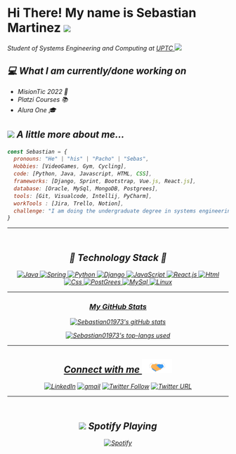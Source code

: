 # Hi There! My name is Sebastian Martinez <img src="https://blog.joypixels.com/content/images/2019/06/waving_hand_sign_1024.gif" width="30"/>

<p><em>Student of Systems Engineering and Computing at <a href="https://www.uptc.edu.co/sitio/portal/">UPTC </a><img src="https://media.giphy.com/media/fYSnHlufseco8Fh93Z/giphy.gif" width="30"></p>

## 💻 What I am currently/done working on

- MisionTic 2022 🚀
- Platzi Courses 📚
- Alura One 🎓

## <img src="https://media4.giphy.com/media/Ll22OhMLAlVDb8UQWe/giphy.gif?cid=ecf05e474ojwxk1jee7kin9kmqu1sovn54z4utewiuuwxl9m&rid=giphy.gif&ct=s" width="50"> A little more about me...  



```javascript
const Sebastian = {
  pronouns: "He" | "his" | "Pacho" | "Sebas",
  Hobbies: [VideoGames, Gym, Cycling],
  code: [Python, Java, Javascript, HTML, CSS],
  frameworks: [Django, Sprint, Bootstrap, Vue.js, React.js],
  database: [Oracle, MySql, MongoDB, Postgrees],
  tools: [Git, Visualcode, Intellij, PyCharm],
  workTools : [Jira, Trello, Notion],
  challenge: "I am doing the undergraduate degree in systems engineering"
}
```
<!--   architecture: ["MVC"], -->
---
<!-- Technology Stack-->
<h2 align="center">
  <br>
  🚀 Technology Stack 🚀
  <br>
</h2>
<div align='center'>
  
  <a href="https://www.java.com/es/">
    <img src="https://cdn-icons-png.flaticon.com/512/226/226777.png"
         alt="Java" width="50">

  <a href="https://spring.io/">
    <img src="https://seeklogo.com/images/S/spring-logo-9A2BC78AAF-seeklogo.com.png" 
      alt="Spring"  width="50">
    
  <a href="https://www.python.org/">
    <img src="https://seeklogo.com/images/P/python-logo-A32636CAA3-seeklogo.com.png"
         alt="Python" width="50">
   
  <a href="https://www.djangoproject.com/">
    <img src="https://seeklogo.com/images/D/django-logo-4C5ECF7036-seeklogo.com.png"
         alt="Django" width="50"> 
  
    
  <a href="https://www.javascript.com/">
    <img src="https://seeklogo.com/images/J/javascript-js-logo-2949701702-seeklogo.com.png"
         alt="JavaScript" width="35">
    
  <a href="https://es.reactjs.org/">
    <img src="https://seeklogo.com/images/R/react-logo-7B3CE81517-seeklogo.com.png"
         alt="React.js" width="35">
    
  <a href="https://www.w3schools.com/html/">
    <img src="https://seeklogo.com/images/H/html5-logo-EF92D240D7-seeklogo.com.png"
         alt="Html" width="35">
  
  <a href="https://www.w3schools.com/css/">
    <img src="https://seeklogo.com/images/C/css3-logo-8724075274-seeklogo.com.png"
         alt="Css" width="35">
  
  <a href="https://www.postgresql.org/">
    <img src="https://upload.wikimedia.org/wikipedia/commons/2/29/Postgresql_elephant.svg"
         alt="PostGrees" width="35">
    
  <a href="https://www.mysql.com/">
    <img src="https://seeklogo.com/images/M/mysql-logo-69B39F7D18-seeklogo.com.png"
         alt="MySql" width="35">
    
  <a href="https://www.linux.org/">
    <img src="https://seeklogo.com/images/L/Linux_Tux-logo-DA252F3C21-seeklogo.com.png"
         alt="Linux" width="35">
     
</div>
   

---


<!-- ## 📖What I am currently learning

- Full Stack Web Development _Progress 5%_
- Graphic Designer _Progress 3%_
- Cybersecurity and Ethical Hacking _Progress 1%_ -->
  
  
 <!--GitHub Stats -->
  
<div align='center'>
  
  ### My GitHub Stats
  
  ![Sebastian01973's gitHub stats](https://github-readme-stats.vercel.app/api?username=Sebastian01973&show_icons=true&theme=merko)
  
 
  ![Sebastian01973's top-langs used](https://github-readme-stats.vercel.app/api/top-langs?username=Sebastian01973&show_icons=true&locale=en&layout=compact&langs_count=10&theme=merko)
  
</div>

--- 

<!--Connect with me -->
    
<h2 align="center">
    Connect with me <img src="https://github.com/Sebastian01973/Sebastian01973/blob/main/resources/Hands.gif" height="32px">
</h2>

<div align='center'>
  
[![LinkedIn][linkedin-shield]](https://www.linkedin.com/in/sebas-martinez01/)
[![gmail][gmail-shield]](mailto:sebastian0197333@gmail.com)
[![Twitter Follow](https://img.shields.io/twitter/follow/sebastian01973?color=1DA1F2&label=sebas&logo=twitter&style=for-the-badge)](https://twitter.com/sebastian01973)
[![Twitter URL](https://img.shields.io/twitter/url?color=E33478&label=Sebas._.97&logo=instagram&style=for-the-badge&url=https%3A%2F%2Fwww.instagram.com%2Fsebas._.97%2F)](https://www.instagram.com/sebas._.97/)
  

[linkedin-shield]: https://img.shields.io/badge/-LinkedIn-black.svg?style=for-the-badge&logo=linkedin&colorB=555
[gmail-shield]: https://img.shields.io/badge/Gmail-D14836?style=for-the-badge&logo=gmail&logoColor=white
 
</div>
 
--- 
<!-- PlayListy Spotify-->
<h2 align="center">
  <br>
    <img src="https://upload.wikimedia.org/wikipedia/commons/1/19/Spotify_logo_without_text.svg" width="50"> Spotify Playing
  <br>
</h2>
    
<div align='center'>
  
[![Spotify](https://novatorem.vercel.app/api/spotify)](https://open.spotify.com/user/sebastian01973) 
  
</div>
  
  
<!-- Inspired in Navis Code, Thaiane and palashmon -->

<!-- LINKS-->

[git]: https://github.com/Sebastian01973
